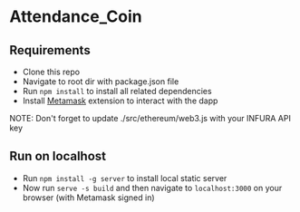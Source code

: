 # Attendance_Coin

## Requirements 
- Clone this repo
- Navigate to root dir with package.json file
- Run `npm install` to install all related dependencies
- Install [Metamask](https://metamask.io/) extension to interact with the dapp

NOTE: Don't forget to update ./src/ethereum/web3.js with your INFURA API key

## Run on localhost
- Run `npm install -g server` to install local static server
- Now run `serve -s build` and then navigate to `localhost:3000` on your browser (with Metamask signed in)

